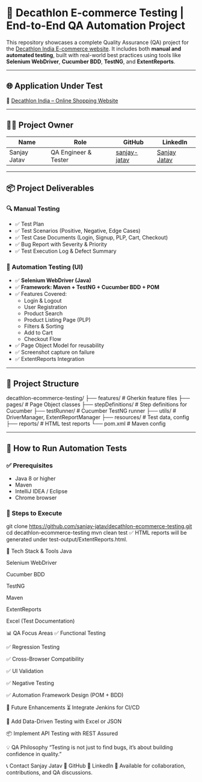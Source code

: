 
# 🛒 Decathlon E-commerce Testing | End-to-End QA Automation Project

This repository showcases a complete Quality Assurance (QA) project for the [Decathlon India E-commerce website](https://www.decathlon.in).
It includes both **manual and automated testing**, built with real-world best practices using tools like **Selenium WebDriver**, **Cucumber BDD**, **TestNG**,
and **ExtentReports**.

---

## 🌐 Application Under Test

🔗 [Decathlon India – Online Shopping Website](https://www.decathlon.in)

---

## 👨‍💻 Project Owner

| Name         | Role                  | GitHub                                          | LinkedIn                                             |
|--------------|-----------------------|-------------------------------------------------|------------------------------------------------------|
| Sanjay Jatav | QA Engineer & Tester  | [sanjay-jatav](https://github.com/sanjay-jatav) | [Sanjay Jatav](https://linkedin.com/in/sanjay-jatav) |

---

## 📦 Project Deliverables

### 🔍 Manual Testing
- ✅ Test Plan
- ✅ Test Scenarios (Positive, Negative, Edge Cases)
- ✅ Test Case Documents (Login, Signup, PLP, Cart, Checkout)
- ✅ Bug Report with Severity & Priority
- ✅ Test Execution Log & Defect Summary

### 🤖 Automation Testing (UI)
- ✅ **Selenium WebDriver (Java)**
- ✅ **Framework: Maven + TestNG + Cucumber BDD + POM**
- ✅ Features Covered:
  - Login & Logout
  - User Registration
  - Product Search
  - Product Listing Page (PLP)
  - Filters & Sorting
  - Add to Cart
  - Checkout Flow
- ✅ Page Object Model for reusability
- ✅ Screenshot capture on failure
- ✅ ExtentReports Integration

---

## 📁 Project Structure

decathlon-ecommerce-testing/
├── features/ # Gherkin feature files
├── pages/ # Page Object classes
├── stepDefinitions/ # Step definitions for Cucumber
├── testRunner/ # Cucumber TestNG runner
├── utils/ # DriverManager, ExtentReportManager
├── resources/ # Test data, config
├── reports/ # HTML test reports
└── pom.xml # Maven config

---

## 🚀 How to Run Automation Tests

### ✅ Prerequisites
- Java 8 or higher
- Maven
- IntelliJ IDEA / Eclipse
- Chrome browser

### 🧪 Steps to Execute

git clone https://github.com/sanjay-jatav/decathlon-ecommerce-testing.git
cd decathlon-ecommerce-testing
mvn clean test
✅ HTML reports will be generated under test-output/ExtentReports.html.

🧰 Tech Stack & Tools
Java

Selenium WebDriver

Cucumber BDD

TestNG

Maven

ExtentReports

Excel (Test Documentation)

📊 QA Focus Areas
✅ Functional Testing

✅ Regression Testing

✅ Cross-Browser Compatibility

✅ UI Validation

✅ Negative Testing

✅ Automation Framework Design (POM + BDD)

📌 Future Enhancements
⏳ Integrate Jenkins for CI/CD

🧪 Add Data-Driven Testing with Excel or JSON

📦 Implement API Testing with REST Assured

💡 QA Philosophy
“Testing is not just to find bugs, it’s about building confidence in quality.”

📞 Contact
Sanjay Jatav
🔗 GitHub
🔗 LinkedIn
📧 Available for collaboration, contributions, and QA discussions.
